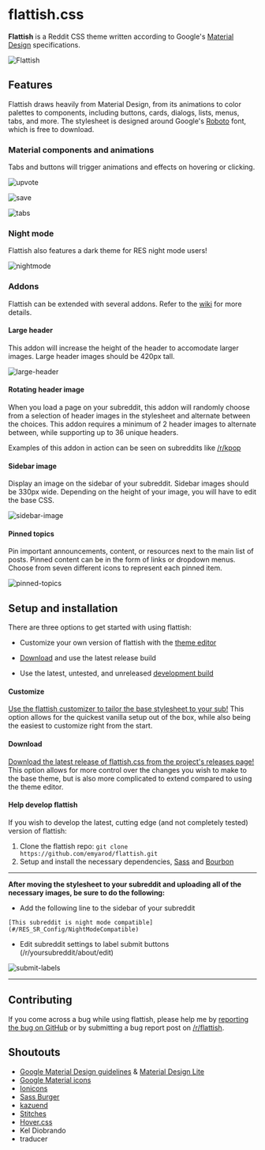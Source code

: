 # flattish.css
**Flattish** is a Reddit CSS theme written according to Google's [Material Design](https://www.google.com/design/spec/material-design/introduction.html) specifications.

![Flattish](http://i.imgur.com/BMFkbxy.png)

## Features

Flattish draws heavily from Material Design, from its animations to color palettes to components, including buttons, cards, dialogs, lists, menus, tabs, and more. The stylesheet is designed around Google's [Roboto](https://material-design.storage.googleapis.com/publish/material_v_8/material_ext_publish/0B0J8hsRkk91LRjU4U1NSeXdjd1U/RobotoTTF.zip) font, which is free to download.

### Material components and animations

Tabs and buttons will trigger animations and effects on hovering or clicking.

![upvote](https://i.imgur.com/HPRckzs.gif)

![save](http://i.imgur.com/W9wcwxm.gif)

![tabs](http://i.imgur.com/eMeCe1Q.gif)

### Night mode

Flattish also features a dark theme for RES night mode users!

![nightmode](http://i.imgur.com/ZDCfeGs.png)

### Addons

Flattish can be extended with several addons. Refer to the [wiki](https://github.com/emyarod/flattish/wiki) for more details.

#### Large header

This addon will increase the height of the header to accomodate larger images. Large header images should be 420px tall.

![large-header](http://i.imgur.com/kDHN3Uk.jpg)

#### Rotating header image

When you load a page on your subreddit, this addon will randomly choose from a selection of header images in the stylesheet and alternate between the choices. This addon requires a minimum of 2 header images to alternate between, while supporting up to 36 unique headers.

Examples of this addon in action can be seen on subreddits like [/r/kpop](https://www.reddit.com/r/kpop)

#### Sidebar image

Display an image on the sidebar of your subreddit. Sidebar images should be 330px wide. Depending on the height of your image, you will have to edit the base CSS.

![sidebar-image](http://i.imgur.com/RFUU8Pf.gif)

#### Pinned topics

Pin important announcements, content, or resources next to the main list of posts. Pinned content can be in the form of links or dropdown menus. Choose from seven different icons to represent each pinned item.

![pinned-topics](http://i.imgur.com/rgidfhZ.gif)

## Setup and installation

There are three options to get started with using flattish:

* Customize your own version of flattish with the [theme editor](#customize)

* [Download](#download) and use the latest release build

* Use the latest, untested, and unreleased [development build](#help-develop-flattish)

#### Customize

[Use the flattish customizer to tailor the base stylesheet to your sub!](http://emyarod.github.io/flattish/) This option allows for the quickest vanilla setup out of the box, while also being the easiest to customize right from the start.

#### Download

[Download the latest release of flattish.css from the project's releases page!](https://github.com/emyarod/flattish/releases) This option allows for more control over the changes you wish to make to the base theme, but is also more complicated to extend compared to using the theme editor.

#### Help develop flattish

If you wish to develop the latest, cutting edge (and not completely tested) version of flattish:

1. Clone the flattish repo: `git clone https://github.com/emyarod/flattish.git`
2. Setup and install the necessary dependencies, [Sass](https://github.com/sass/sass) and [Bourbon](http://bourbon.io/)

---

**After moving the stylesheet to your subreddit and uploading all of the necessary images, be sure to do the following:**

* Add the following line to the sidebar of your subreddit

`[This subreddit is night mode compatible](#/RES_SR_Config/NightModeCompatible)`

* Edit subreddit settings to label submit buttons (/r/yoursubreddit/about/edit)

![submit-labels](http://i.imgur.com/62oZlBf.png)

---

## Contributing

If you come across a bug while using flattish, please help me by [reporting the bug on GitHub](https://github.com/emyarod/flattish/issues) or by submitting a bug report post on [/r/flattish](https://www.reddit.com/r/flattish).

## Shoutouts

* [Google Material Design guidelines](https://www.google.com/design/spec/material-design/introduction.html) & [Material Design Lite](https://github.com/google/material-design-lite)
* [Google Material icons](https://design.google.com/icons/)
* [Ionicons](http://ionicons.com/)
* [Sass Burger](https://github.com/jorenvanhee/sass-burger)
* [kazuend](https://twitter.com/kazuend)
* [Stitches](https://github.com/draeton/stitches)
* [Hover.css](https://github.com/IanLunn/Hover)
* Kel Diobrando
* traducer
